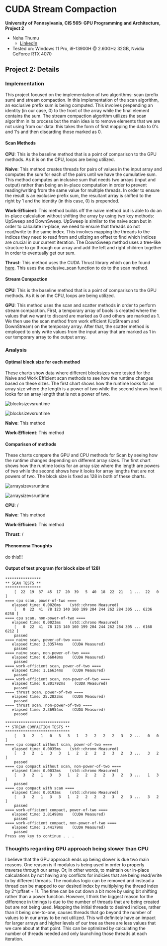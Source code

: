 CUDA Stream Compaction
======================

**University of Pennsylvania, CIS 565: GPU Programming and Architecture, Project 2**

* Neha Thumu
  * [LinkedIn](https://www.linkedin.com/in/neha-thumu/)
* Tested on: Windows 11 Pro, i9-13900H @ 2.60GHz 32GB, Nvidia GeForce RTX 4070

## Project 2: Details 

### Implementation
This project focused on the implementation of two algorithms: scan (prefix sum) and stream compaction. In this implementation of the scan algorithm, an exclusive prefix sum is being computed. This involves prepending an identity (in our case, 0) to the front of the array while the final element contains the sum. The stream compaction algorithm utilizes the scan algorithm in its process but the main idea is to remove elements that we are not using from our data: this takes the form of first mapping the data to 0's and 1's and then discarding those marked as 0. 

#### Scan Methods
**CPU**: This is the baseline method that is a point of comparison to the GPU methods. As it is on the CPU, loops are being utilized.

**Naive**: This method creates threads for pairs of values in the input array and computes the sum for each of the pairs until we have the cumulative sum. This method computes an inclusive sum that needs two arrays (input and output) rather than being an in-place computation in order to prevent reading/writing from the same value for multiple threads. In order to ensure the result is an exclusive prefix sum, the resultant array is shifted to the right by 1 and the identity (in this case, 0) is prepended.

**Work-Efficient**: This method builds off the naive method but is able to do an in-place calculation without shifting the array by using two key methods: UpSweep and DownSweep. UpSweep is similar to the naive scan but in order to calculate in-place, we need to ensure that threads do not read/write to the same index. This involves mapping the threads to the indices they need to read from and utlizing an offset to find which indices are crucial in our current iteration. The DownSweep method uses a tree-like structure to go through our array and add the left and right children together in order to eventually get our sum. 

**Thrust**: This method uses the CUDA Thrust library which can be found [here](https://nvidia.github.io/cccl/thrust/). This uses the exclusive_scan function to do to the scan method. 

#### Stream Compaction
**CPU**: This is the baseline method that is a point of comparison to the GPU methods. As it is on the CPU, loops are being utilized.

**GPU**: This method uses the scan and scatter methods in order to perform stream compaction. First, a temporary array of bools is created where the values that we want to discard are marked as 0 and others are marked as 1. We then use the scan method from work efficient (UpStream and DownStream) on the temporary array. After that, the scatter method is employed to only write values from the input array that are marked as 1 in our temporary array to the output array.

### Analysis
#### Optimal block size for each method
These charts show data where different blocksizes were tested for the Naive and Work Efficient scan methods to see how the runtime changes based on these sizes. The first chart shows how the runtime looks for an array size where the length is a power of two while the second shows how it looks for an array length that is not a power of two.

![blocksizevsruntime](https://github.com/thumun/Project2-Stream-Compaction/blob/main/img/blocksize_runtime_powtwo.png)

![blocksizevsruntime](https://github.com/thumun/Project2-Stream-Compaction/blob/main/img/blocksize_runtime_nonpowtwo.png)

**Naive**: This method

**Work-Efficient**: This method  

#### Comparison of methods
These charts compare the GPU and CPU methods for Scan by seeing how the runtime changes depending on different array sizes. The first chart shows how the runtime looks for an array size where the length are powers of two while the second shows how it looks for array lengths that are not powers of two. The block size is fixed as 128 in both of these charts.

![arraysizevsruntime](https://github.com/thumun/Project2-Stream-Compaction/blob/main/img/arraysize_runtime_powtwo.png)

![arraysizevsruntime](https://github.com/thumun/Project2-Stream-Compaction/blob/main/img/arraysize_runtime_nonpowtwo.png)

**CPU**: /

**Naive**: This method

**Work-Efficient**: This method  

**Thrust**: /

#### Phenomena Thoughts
do this!!!

#### Output of test program (for block size of 128)
```
****************
** SCAN TESTS **
****************
    [  22  19  37  45  17  20  39   5  40  18  22  21   1 ...  22   0 ]
==== cpu scan, power-of-two ====
   elapsed time: 0.0026ms    (std::chrono Measured)
    [   0  22  41  78 123 140 160 199 204 244 262 284 305 ... 6236 6258 ]
==== cpu scan, non-power-of-two ====
   elapsed time: 0.0023ms    (std::chrono Measured)
    [   0  22  41  78 123 140 160 199 204 244 262 284 305 ... 6168 6212 ]
    passed
==== naive scan, power-of-two ====
   elapsed time: 2.33574ms    (CUDA Measured)
    passed
==== naive scan, non-power-of-two ====
   elapsed time: 0.66048ms    (CUDA Measured)
    passed
==== work-efficient scan, power-of-two ====
   elapsed time: 1.16634ms    (CUDA Measured)
    passed
==== work-efficient scan, non-power-of-two ====
   elapsed time: 0.801792ms    (CUDA Measured)
    passed
==== thrust scan, power-of-two ====
   elapsed time: 25.2823ms    (CUDA Measured)
    passed
==== thrust scan, non-power-of-two ====
   elapsed time: 2.36954ms    (CUDA Measured)
    passed

*****************************
** STREAM COMPACTION TESTS **
*****************************
    [   3   2   1   0   3   3   1   2   2   2   2   3   2 ...   0   0 ]
==== cpu compact without scan, power-of-two ====
   elapsed time: 0.0035ms    (std::chrono Measured)
    [   3   2   1   3   3   1   2   2   2   2   3   2   3 ...   3   2 ]
    passed
==== cpu compact without scan, non-power-of-two ====
   elapsed time: 0.0032ms    (std::chrono Measured)
    [   3   2   1   3   3   1   2   2   2   2   3   2   3 ...   1   3 ]
    passed
==== cpu compact with scan ====
   elapsed time: 0.0193ms    (std::chrono Measured)
    [   3   2   1   3   3   1   2   2   2   2   3   2   3 ...   3   2 ]
    passed
==== work-efficient compact, power-of-two ====
   elapsed time: 2.81498ms    (CUDA Measured)
    passed
==== work-efficient compact, non-power-of-two ====
   elapsed time: 1.44179ms    (CUDA Measured)
    passed
Press any key to continue . . .
```

### Thoughts regarding GPU approach being slower than CPU
I believe that the GPU approach ends up being slower is due two main reasons. One reason is if modulus is being used in order to properly traverse through our array. Or, in other words, to maintain our in-place calculations by not having any conflicts for indicies that are being read/write to by different threads. The modulus logic can be removed and instead a thread can be mapped to our desired index by multiplying the thread index by 2^(offset + 1). The time can be cut down a bit more by using bit shifting rather than a power function. However, I think the biggest reason for the difference in timings is due to the number of threads that are being created but are not being used. Mapping the initial threads to desired indices, rather than it being one-to-one, causes threads that go beyond the number of values to in our array to be not utilized. This will definitely have an impact for larger arrays and higher levels of our tree as there are less values that we care about at that point. This can be optimized by calculating the number of threads needed and only launchiing those threads at each iteration.
